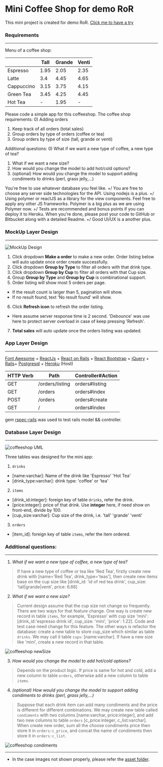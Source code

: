 

# Mini Coffee Shop for demo RoR


This mini project is created for demo RoR. [Click me to have a try](https://mini-coffeeshop.herokuapp.com/)

### Requirements

---------------------------------

Menu of a coffee shop:

|            | Tall | Grande | Venti |
| ---------- | ---- | ------ | ----- |
| Espresso   | 1.95 | 2.05   | 2.35 |
| Latte      | 3.4  | 4.45   | 4.65 |
| Cappuccino | 3.15 | 3.75   | 4.15 |
| Green Tea  | 3.45 | 4.25   | 4.45 |
| Hot Tea    |   -  | 1.95   | -    |

Please code a simple app for this coffeeshop. The coffee shop requirements:
0) Adding orders
1) Keep track of all orders (total sales)
2) Group orders by type of orders (coffee or tea)
3) Group orders by type of size (tall, grande or venti)

Additional questions:
0) What if we want a new type of coffee, a new type of tea?
1) What if we want a new size?
2) How would you change the model to add hot/cold options?
3) (optional) How would you change the model to support adding condiments to drinks (perl, grass jelly,...)

You're free to use whatever database you feel like.
+/ You are free to choose any server side technologies for the API. Using nodejs is a plus.
+/ Using polymer or reactJS as a library for the view components. Feel free to apply any other JS frameworks. Polymer is a big plus as we are using Polymer now.
+/ Tests are recommended and bonus points if you can deploy it to Heroku. When you're done, please post your code to GitHub or Bitbucket along with a detailed Readme.
+/ Good UI/UX is a another plus.


### MockUp Layer Design

---------------------------------


![MockUp Design](http://ww2.sinaimg.cn/large/5ed3c1c2gw1f1e10xblabj20dp0d9ack.jpg)

1. Click dropdown **Make a order** to make a new order. Order listing below will auto update once order create successfully.
2. Click dropdown **Group by Type** to filter all orders with that drink type.
3. Click dropdown **Group by Cup** to filter all orders with that Cup size.
4. Group **Group by Type** and **Group by Cup** is combinational support.
5. Order listing will show most 5 orders per page.
  - If the result count is larger than 5, pagination will show.
  - If no result found, text 'No result found' will show.
6. Click **Refresh icon** to refresh the order listing.
  - Here assume server response time is 2 second. 'Debounce' was use here to protect server overload in case of keep pressing 'Refresh'.
7. **Total sales** will auto update once the orders listing was updated.

### App Layer Design

---------------------------------

[Font Awesome](https://fortawesome.github.io/Font-Awesome/) + [ReactJs](https://facebook.github.io/react/) + [React on Rails](https://github.com/shakacode/react_on_rails) + [React Bootstrap](https://react-bootstrap.github.io) + [jQuery](https://jquery.com/) + [Rails](http://rubyonrails.org/)+ [Postgresql](http://www.postgresql.org/) + [Heroku](https://www.heroku.com/) (Host)

| HTTP Verb | Path | Controller#Action |
| ----------| ---- | ----------------- |
| GET       | /orders/listing | orders#listing |
| GET      | /orders  | orders#index |
| POST | /orders | orders#create |
| GET  | / | orders#index |

  gem [rspec-rails](https://github.com/rspec/rspec-rails) was used to test rails model && controller.

### Database Layer Design

---------------------------------

![coffeeshop UML](http://ww1.sinaimg.cn/large/5ed3c1c2gw1f1e21l9qy1j20ih05aweu.jpg)

Three tables was designed for the mini app:

1. `drinks`
  - [name:varchar]: Name of the drink like 'Espresso' 'Hot Tea'
  - [drink_type:varchar]: drink type: 'coffee' or 'tea'
2. `items`
  - [drink_id:integer]: foreign key of table `drinks`, refer the drink.
  - [price:integer]: price of that drink. Use **integer** here, if need show on front-end, divide by 100.
  - [cup_size:varchar]: Cup size of the drink, i.e. 'tall' 'grande' 'venti'
3. `orders`
  - [item_id]: foreign key of table `items`, refer the item ordered.


### Additional questions:

---------------------------------

1. *What if we want a new type of coffee, a new type of tea?*
  > If have a new type of coffee or tea like 'Red Tea', firstly create new drink with [name='Red Tea', drink_type='teas'], then create new items base on the cup size like [drink_id: 'id of red tea drink', cup_size: 'tall|grande|venti', price: 6.66]

2. *What if we want a new size?*
  > Current design assume that the cup size not change so frequently. There are two ways for that feature change. One way is create new record in table `items`, for example, 'Espresso' with cup size 'mini': [drink_id:'espresso drink id', cup_size: 'mini', 'price': 1.22]. Code and test case need change for this feature. The other ways is refactor the database: create a new table to store cup_size which similar as table `drinks`. We may call it table `cups`: [name:varchar]. If have a new size like 'mini', create a new record in that table.

  ![ coffeeshop newSize](http://ww1.sinaimg.cn/large/5ed3c1c2gw1f1e48fvb68j20ih06y3yz.jpg)

3. *How would you change the model to add hot/cold options?*
  > Depends on the product logic. If price is same for hot and cold, add a new column to table `orders`, otherwise add a new column to table `items`.

4. *(optional) How would you change the model to support adding condiments to drinks (perl, grass jelly,...)*
  >Suppose that each drink item can add many condiments and the price is different for different combinations.  We may create new table called `condiments` with two columns [name:varchar, price:integer], and add two new columns to table `orders` [c_price:integer, c_list:varchar]. When create new order, sum all the choose condiments price then store it in `orders:c_price`, and concat the name of condiments then store it in `orders:c_list`.

  ![coffeeshop condiments](http://ww3.sinaimg.cn/large/5ed3c1c2gw1f1e3prwctgj20ih08mgm9.jpg)


-----------------

- In the case images not shown properly, please refer the [asset folder](https://github.com/NZQiu/coffeeshop/tree/master/app/assets/images).
